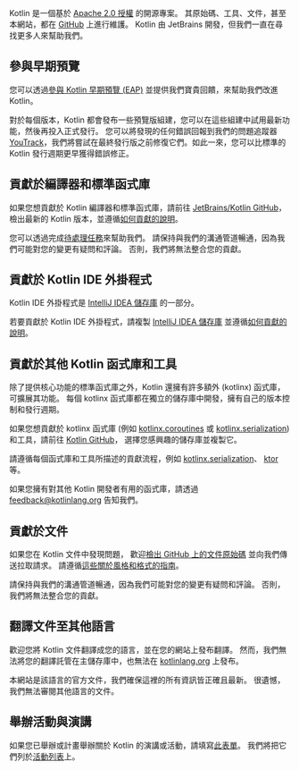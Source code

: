[//]: # (title: 貢獻)

Kotlin 是一個基於 [Apache 2.0 授權](https://github.com/JetBrains/kotlin/blob/master/license/LICENSE.txt) 的開源專案。
其原始碼、工具、文件，甚至本網站，都在 [GitHub](https://github.com/jetbrains/kotlin) 上進行維護。
Kotlin 由 JetBrains 開發，但我們一直在尋找更多人來幫助我們。

## 參與早期預覽

您可以透過[參與 Kotlin 早期預覽 (EAP)](eap.md) 並提供我們寶貴回饋，來幫助我們改進 Kotlin。
 
對於每個版本，Kotlin 都會發布一些預覽版組建，您可以在這些組建中試用最新功能，然後再投入正式發行。
您可以將發現的任何錯誤回報到我們的問題追蹤器 [YouTrack](https://kotl.in/issue)，我們將嘗試在最終發行版之前修復它們。如此一來，您可以比標準的 Kotlin 發行週期更早獲得錯誤修正。

## 貢獻於編譯器和標準函式庫

如果您想貢獻於 Kotlin 編譯器和標準函式庫，請前往 [JetBrains/Kotlin GitHub](https://github.com/jetbrains/kotlin)，
檢出最新的 Kotlin 版本，並遵循[如何貢獻的說明](https://github.com/JetBrains/kotlin/blob/master/docs/contributing.md)。

您可以透過完成[待處理任務](https://youtrack.jetbrains.com/issues/KT?q=tag:%20%7BUp%20For%20Grabs%7D%20and%20State:%20Open)來幫助我們。
請保持與我們的溝通管道暢通，因為我們可能對您的變更有疑問和評論。
否則，我們將無法整合您的貢獻。

## 貢獻於 Kotlin IDE 外掛程式

Kotlin IDE 外掛程式是 [IntelliJ IDEA 儲存庫](https://github.com/JetBrains/intellij-community/tree/master/plugins/kotlin) 的一部分。

若要貢獻於 Kotlin IDE 外掛程式，請複製 [IntelliJ IDEA 儲存庫](https://github.com/JetBrains/intellij-community/)
並遵循[如何貢獻的說明](https://github.com/JetBrains/intellij-community/blob/master/plugins/kotlin/CONTRIBUTING.md)。

## 貢獻於其他 Kotlin 函式庫和工具

除了提供核心功能的標準函式庫之外，Kotlin 還擁有許多額外 (kotlinx) 函式庫，可擴展其功能。
每個 kotlinx 函式庫都在獨立的儲存庫中開發，擁有自己的版本控制和發行週期。

如果您想貢獻於 kotlinx 函式庫 (例如 [kotlinx.coroutines](https://github.com/Kotlin/kotlinx.coroutines) 或
[kotlinx.serialization](https://github.com/Kotlin/kotlinx.serialization)) 和工具，請前往 [Kotlin GitHub](https://github.com/Kotlin)，
選擇您感興趣的儲存庫並複製它。

請遵循每個函式庫和工具所描述的貢獻流程，例如
[kotlinx.serialization](https://github.com/Kotlin/kotlinx.serialization/blob/master/CONTRIBUTING.md)、
[ktor](https://github.com/ktorio/ktor/blob/master/CONTRIBUTING.md) 等。

如果您擁有對其他 Kotlin 開發者有用的函式庫，請透過 <feedback@kotlinlang.org> 告知我們。

## 貢獻於文件

如果您在 Kotlin 文件中發現問題，
歡迎[檢出 GitHub 上的文件原始碼](https://github.com/JetBrains/kotlin-web-site/tree/master/docs/topics)
並向我們傳送拉取請求。
請遵循[這些關於風格和格式的指南](https://docs.google.com/document/d/1mUuxK4xwzs3jtDGoJ5_zwYLaSEl13g_SuhODdFuh2Dc/edit?usp=sharing)。

請保持與我們的溝通管道暢通，因為我們可能對您的變更有疑問和評論。
否則，我們將無法整合您的貢獻。

## 翻譯文件至其他語言

歡迎您將 Kotlin 文件翻譯成您的語言，並在您的網站上發布翻譯。
然而，我們無法將您的翻譯託管在主儲存庫中，也無法在 [kotlinlang.org](https://kotlinlang.org/) 上發布。

本網站是該語言的官方文件，我們確保這裡的所有資訊皆正確且最新。
很遺憾，我們無法審閱其他語言的文件。

## 舉辦活動與演講

如果您已舉辦或計畫舉辦關於 Kotlin 的演講或活動，請填寫[此表單](https://surveys.jetbrains.com/s3/Submit-a-Kotlin-Talk)。
我們將把它們列於[活動列表](https://kotlinlang.org/docs/events.html)上。
